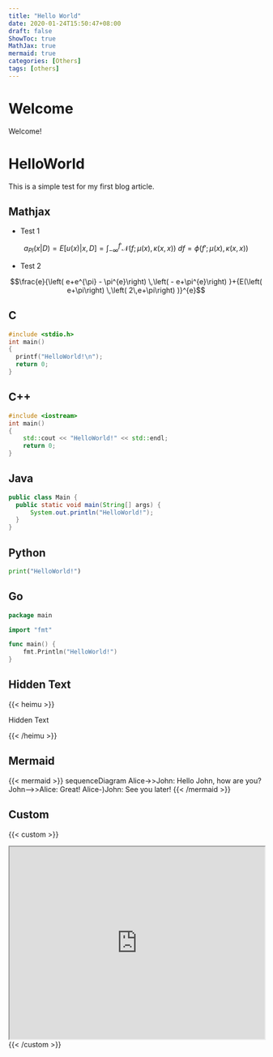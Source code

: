 ```yaml
---
title: "Hello World"
date: 2020-01-24T15:50:47+08:00
draft: false
ShowToc: true
MathJax: true
mermaid: true
categories: [Others]
tags: [others]
---
```


# Welcome

Welcome!

# HelloWorld

This is a simple test for my first blog article.

## Mathjax

- Test 1

$$a_{PI}(x|D) = E[u(x) | x, D] = \int_{-\infty}^{f'} \mathcal{N}(f; \mu(x), \kappa(x, x)) \ df
=\phi(f'; \mu(x), \kappa(x, x))$$

- Test 2

$$\frac{e}{\left( e+e^{\pi} - \pi^{e}\right) \,\left(  - e+\pi^{e}\right) }+{E(\left( e+\pi\right) \,\left( 2\,e+\pi\right) )}^{e}$$

## C

```c
#include <stdio.h>
int main()
{
  printf("HelloWorld!\n");
  return 0;
}
```

## C++

```cpp
#include <iostream>
int main()
{
    std::cout << "HelloWorld!" << std::endl;
    return 0;
}
```

## Java

```java
public class Main {
  public static void main(String[] args) {
      System.out.println("HelloWorld!");
  }
}
```

## Python

```python
print("HelloWorld!")
```

## Go

```go
package main

import "fmt"

func main() {
    fmt.Println("HelloWorld!")
}
```

## Hidden Text

{{< heimu >}}

Hidden Text

{{< /heimu >}}

## Mermaid

{{< mermaid >}}
sequenceDiagram
    Alice->>John: Hello John, how are you?
    John-->>Alice: Great!
    Alice-)John: See you later!
{{< /mermaid >}}

## Custom

{{< custom >}}
<iframe src="https://aimerneige.com/en/post/others/hello-world/" title="Aimer's Blog" width="100%" height="380"></iframe>
{{< /custom >}}
